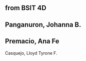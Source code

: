 from BSIT 4D 
--------------
Panganuron, Johanna B.
--------------
Premacio, Ana Fe
--------------
Casquejo, Lloyd Tyrone F.
